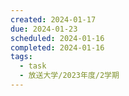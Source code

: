 ```yaml
---
created: 2024-01-17
due: 2024-01-23
scheduled: 2024-01-16
completed: 2024-01-16
tags:
  - task
  - 放送大学/2023年度/2学期
---
```

